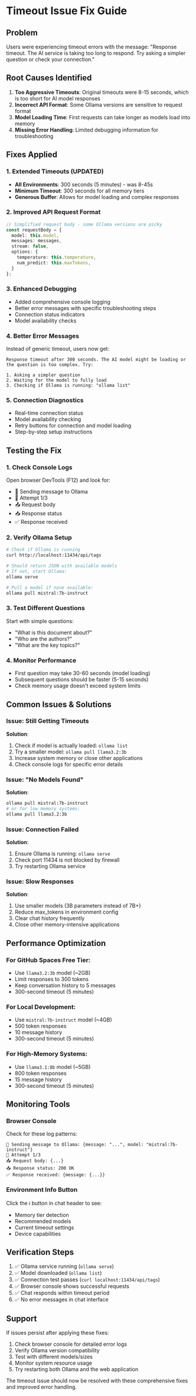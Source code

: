 # Timeout Issue Fix Guide

## Problem
Users were experiencing timeout errors with the message: "Response timeout. The AI service is taking too long to respond. Try asking a simpler question or check your connection."

## Root Causes Identified

1. **Too Aggressive Timeouts**: Original timeouts were 8-15 seconds, which is too short for AI model responses
2. **Incorrect API Format**: Some Ollama versions are sensitive to request format
3. **Model Loading Time**: First requests can take longer as models load into memory
4. **Missing Error Handling**: Limited debugging information for troubleshooting

## Fixes Applied

### 1. Extended Timeouts (UPDATED)
- **All Environments**: 300 seconds (5 minutes) - was 8-45s
- **Minimum Timeout**: 300 seconds for all memory tiers
- **Generous Buffer**: Allows for model loading and complex responses

### 2. Improved API Request Format
```typescript
// Simplified request body - some Ollama versions are picky
const requestBody = {
  model: this.model,
  messages: messages,
  stream: false,
  options: {
    temperature: this.temperature,
    num_predict: this.maxTokens,
  }
};
```

### 3. Enhanced Debugging
- Added comprehensive console logging
- Better error messages with specific troubleshooting steps
- Connection status indicators
- Model availability checks

### 4. Better Error Messages
Instead of generic timeout, users now get:
```
Response timeout after 300 seconds. The AI model might be loading or the question is too complex. Try:

1. Asking a simpler question
2. Waiting for the model to fully load
3. Checking if Ollama is running: "ollama list"
```

### 5. Connection Diagnostics
- Real-time connection status
- Model availability checking
- Retry buttons for connection and model loading
- Step-by-step setup instructions

## Testing the Fix

### 1. Check Console Logs
Open browser DevTools (F12) and look for:
- 🤖 Sending message to Ollama
- 🔄 Attempt 1/3
- 📤 Request body
- 📥 Response status
- ✅ Response received

### 2. Verify Ollama Setup
```bash
# Check if Ollama is running
curl http://localhost:11434/api/tags

# Should return JSON with available models
# If not, start Ollama:
ollama serve

# Pull a model if none available:
ollama pull mistral:7b-instruct
```

### 3. Test Different Questions
Start with simple questions:
- "What is this document about?"
- "Who are the authors?"
- "What are the key topics?"

### 4. Monitor Performance
- First question may take 30-60 seconds (model loading)
- Subsequent questions should be faster (5-15 seconds)
- Check memory usage doesn't exceed system limits

## Common Issues & Solutions

### Issue: Still Getting Timeouts
**Solution**: 
1. Check if model is actually loaded: `ollama list`
2. Try a smaller model: `ollama pull llama3.2:3b`
3. Increase system memory or close other applications
4. Check console logs for specific error details

### Issue: "No Models Found"
**Solution**:
```bash
ollama pull mistral:7b-instruct
# or for low memory systems:
ollama pull llama3.2:3b
```

### Issue: Connection Failed
**Solution**:
1. Ensure Ollama is running: `ollama serve`
2. Check port 11434 is not blocked by firewall
3. Try restarting Ollama service

### Issue: Slow Responses
**Solution**:
1. Use smaller models (3B parameters instead of 7B+)
2. Reduce max_tokens in environment config
3. Clear chat history frequently
4. Close other memory-intensive applications

## Performance Optimization

### For GitHub Spaces Free Tier:
- Use `llama3.2:3b` model (~2GB)
- Limit responses to 300 tokens
- Keep conversation history to 5 messages
- 300-second timeout (5 minutes)

### For Local Development:
- Use `mistral:7b-instruct` model (~4GB)
- 500 token responses
- 10 message history
- 300-second timeout (5 minutes)

### For High-Memory Systems:
- Use `llama3.1:8b` model (~5GB)
- 800 token responses
- 15 message history
- 300-second timeout (5 minutes)

## Monitoring Tools

### Browser Console
Check for these log patterns:
```
🤖 Sending message to Ollama: {message: "...", model: "mistral:7b-instruct"}
🔄 Attempt 1/3
📤 Request body: {...}
📥 Response status: 200 OK
✅ Response received: {message: {...}}
```

### Environment Info Button
Click the ℹ️ button in chat header to see:
- Memory tier detection
- Recommended models
- Current timeout settings
- Device capabilities

## Verification Steps

1. ✅ Ollama service running (`ollama serve`)
2. ✅ Model downloaded (`ollama list`)
3. ✅ Connection test passes (`curl localhost:11434/api/tags`)
4. ✅ Browser console shows successful requests
5. ✅ Chat responds within timeout period
6. ✅ No error messages in chat interface

## Support

If issues persist after applying these fixes:

1. Check browser console for detailed error logs
2. Verify Ollama version compatibility
3. Test with different models/sizes
4. Monitor system resource usage
5. Try restarting both Ollama and the web application

The timeout issue should now be resolved with these comprehensive fixes and improved error handling.
